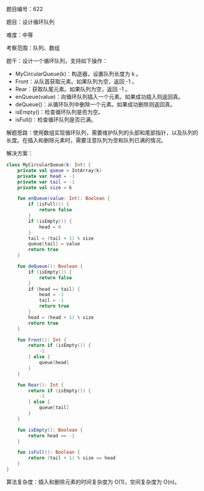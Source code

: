 题目编号：622

题目：设计循环队列

难度：中等

考察范围：队列、数组

题干：设计一个循环队列，支持如下操作：

- MyCircularQueue(k)：构造器，设置队列长度为 k 。
- Front：从队首获取元素。如果队列为空，返回 -1 。
- Rear：获取队尾元素。如果队列为空，返回 -1 。
- enQueue(value)：向循环队列插入一个元素。如果成功插入则返回真。
- deQueue()：从循环队列中删除一个元素。如果成功删除则返回真。
- isEmpty()：检查循环队列是否为空。
- isFull()：检查循环队列是否已满。

解题思路：使用数组实现循环队列，需要维护队列的头部和尾部指针，以及队列的长度。在插入和删除元素时，需要注意队列为空和队列已满的情况。

解决方案：

```kotlin
class MyCircularQueue(k: Int) {
    private val queue = IntArray(k)
    private var head = -1
    private var tail = -1
    private val size = k

    fun enQueue(value: Int): Boolean {
        if (isFull()) {
            return false
        }
        if (isEmpty()) {
            head = 0
        }
        tail = (tail + 1) % size
        queue[tail] = value
        return true
    }

    fun deQueue(): Boolean {
        if (isEmpty()) {
            return false
        }
        if (head == tail) {
            head = -1
            tail = -1
            return true
        }
        head = (head + 1) % size
        return true
    }

    fun Front(): Int {
        return if (isEmpty()) {
            -1
        } else {
            queue[head]
        }
    }

    fun Rear(): Int {
        return if (isEmpty()) {
            -1
        } else {
            queue[tail]
        }
    }

    fun isEmpty(): Boolean {
        return head == -1
    }

    fun isFull(): Boolean {
        return (tail + 1) % size == head
    }
}
```

算法复杂度：插入和删除元素的时间复杂度为 O(1)，空间复杂度为 O(n)。